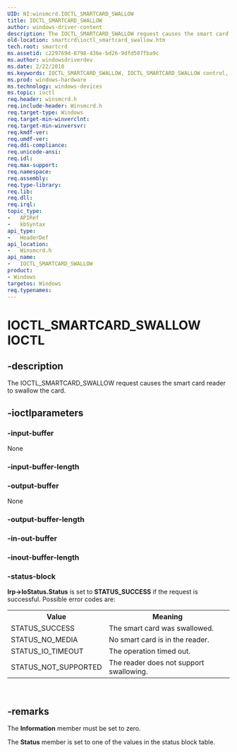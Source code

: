 ```yaml
---
UID: NI:winsmcrd.IOCTL_SMARTCARD_SWALLOW
title: IOCTL_SMARTCARD_SWALLOW
author: windows-driver-content
description: The IOCTL_SMARTCARD_SWALLOW request causes the smart card reader to swallow the card.
old-location: smartcrd\ioctl_smartcard_swallow.htm
tech.root: smartcrd
ms.assetid: c229769d-8798-436e-bd26-9dfd507fba9c
ms.author: windowsdriverdev
ms.date: 2/22/2018
ms.keywords: IOCTL_SMARTCARD_SWALLOW, IOCTL_SMARTCARD_SWALLOW control, IOCTL_SMARTCARD_SWALLOW control code [Smart Card Reader Devices], scioctls_71a14048-5e68-45c7-ad72-03c6350b9072.xml, smartcrd.ioctl_smartcard_swallow, winsmcrd/IOCTL_SMARTCARD_SWALLOW
ms.prod: windows-hardware
ms.technology: windows-devices
ms.topic: ioctl
req.header: winsmcrd.h
req.include-header: Winsmcrd.h
req.target-type: Windows
req.target-min-winverclnt: 
req.target-min-winversvr: 
req.kmdf-ver: 
req.umdf-ver: 
req.ddi-compliance: 
req.unicode-ansi: 
req.idl: 
req.max-support: 
req.namespace: 
req.assembly: 
req.type-library: 
req.lib: 
req.dll: 
req.irql: 
topic_type:
-	APIRef
-	kbSyntax
api_type:
-	HeaderDef
api_location:
-	Winsmcrd.h
api_name:
-	IOCTL_SMARTCARD_SWALLOW
product:
- Windows
targetos: Windows
req.typenames: 
---
```


# IOCTL_SMARTCARD_SWALLOW IOCTL


## -description



The IOCTL_SMARTCARD_SWALLOW request causes the smart card reader to swallow the card.




## -ioctlparameters




### -input-buffer

None 


### -input-buffer-length








### -output-buffer

None 


### -output-buffer-length








### -in-out-buffer








### -inout-buffer-length








### -status-block

<b>Irp-&gt;IoStatus.Status</b> is set to <b>STATUS_SUCCESS</b> if the request is successful. Possible error codes are:

<table>
<tr>
<th>Value</th>
<th>Meaning</th>
</tr>
<tr>
<td>
STATUS_SUCCESS

</td>
<td>
The smart card was swallowed.

</td>
</tr>
<tr>
<td>
STATUS_NO_MEDIA

</td>
<td>
No smart card is in the reader.

</td>
</tr>
<tr>
<td>
STATUS_IO_TIMEOUT

</td>
<td>
The operation timed out.

</td>
</tr>
<tr>
<td>
STATUS_NOT_SUPPORTED

</td>
<td>
The reader does not support swallowing.

</td>
</tr>
</table>
 


## -remarks



The <b>Information</b> member must be set to zero.

The <b>Status</b> member is set to one of the values in the status block table.



